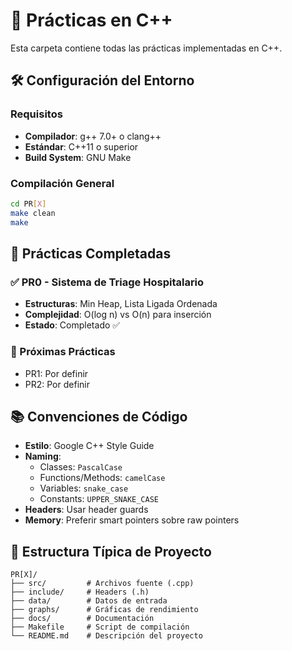 # 🔵 Prácticas en C++

Esta carpeta contiene todas las prácticas implementadas en C++.

## 🛠️ Configuración del Entorno

### Requisitos
- **Compilador**: g++ 7.0+ o clang++ 
- **Estándar**: C++11 o superior
- **Build System**: GNU Make

### Compilación General
```bash
cd PR[X]
make clean
make
```

## 📁 Prácticas Completadas

### ✅ PR0 - Sistema de Triage Hospitalario
- **Estructuras**: Min Heap, Lista Ligada Ordenada
- **Complejidad**: O(log n) vs O(n) para inserción
- **Estado**: Completado ✅

### 🔄 Próximas Prácticas
- PR1: Por definir
- PR2: Por definir

## 📚 Convenciones de Código

- **Estilo**: Google C++ Style Guide
- **Naming**: 
  - Classes: `PascalCase`
  - Functions/Methods: `camelCase`
  - Variables: `snake_case`
  - Constants: `UPPER_SNAKE_CASE`
- **Headers**: Usar header guards
- **Memory**: Preferir smart pointers sobre raw pointers

## 🔧 Estructura Típica de Proyecto
```
PR[X]/
├── src/         # Archivos fuente (.cpp)
├── include/     # Headers (.h)
├── data/        # Datos de entrada
├── graphs/      # Gráficas de rendimiento
├── docs/        # Documentación
├── Makefile     # Script de compilación
└── README.md    # Descripción del proyecto
```